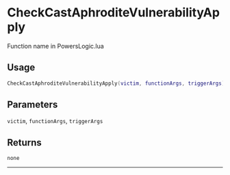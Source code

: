 # CheckCastAphroditeVulnerabilityApply
Function name in PowersLogic.lua
## Usage
```lua
CheckCastAphroditeVulnerabilityApply(victim, functionArgs, triggerArgs)
```
## Parameters
`victim`, `functionArgs`, `triggerArgs`
## Returns
`none`

---